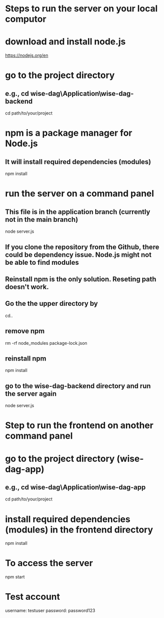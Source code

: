 # Steps to run the server on your local computor

# download and install node.js
https://nodejs.org/en

# go to the project directory
## e.g., cd wise-dag\Application\wise-dag-backend
cd path/to/your/project

# npm is a package manager for Node.js
## It will install required dependencies (modules)

npm install

# run the server on a command panel
## This file is in the application branch (currently not in the main branch)
node server.js
## If you clone the repository from the Github, there could be dependency issue. Node.js might not be able to find modules
## Reinstall npm is the only solution. Reseting path doesn't work.
## Go the the upper directory by
cd..
## remove npm
rm -rf node_modules package-lock.json
## reinstall npm
npm install
## go to the wise-dag-backend directory and run the server again
node server.js








# Step to run the frontend on another command panel

# go to the project directory (wise-dag-app)
## e.g., cd wise-dag\Application\wise-dag-app
cd path/to/your/project

# install required dependencies (modules) in the frontend directory
npm install

# To access the server
npm start

# Test account
username: testuser
password: password123
